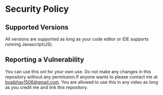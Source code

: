 # Security Policy

## Supported Versions
All versions are supported as long as your code editor or IDE supports running Javascript(JS).

## Reporting a Vulnerability

You can use this onl for your own use.
Do not make any changes in this repository without any permission.If anyone wants to please contact me at bvaibhav1506@gmail.com. You are allowed to use this in any video as long as you credit me and link this repository.
